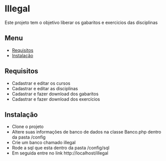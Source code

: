 Illegal 
=============

Este projeto tem o objetivo liberar os gabaritos e exercicios das disciplinas

## Menu

- [Requisitos](#Requisitos)
- [Instalação](#Instalação)

## Requisitos

* Cadastrar e editar os cursos
* Cadastrar e editar as disciplinas
* Cadastrar e fazer download dos gabaritos
* Cadastrar e fazer download dos exercícios

## Instalação

* Clone o projeto
* Altere suas informações de banco de dados na classe Banco.php dentro da pasta /config
* Crie um banco chamado illegal
* Rode a sql que esta dentro da pasta /config/sql
* Em seguida entre no link http://localhost/illegal
